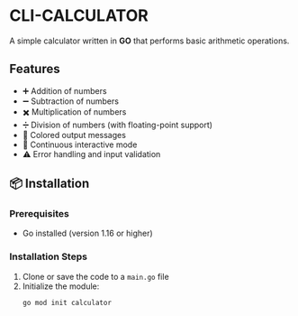 # CLI-CALCULATOR

A simple calculator written in **GO** that performs basic arithmetic operations.

## Features

- ➕ Addition of numbers
- ➖ Subtraction of numbers  
- ✖️ Multiplication of numbers
- ➗ Division of numbers (with floating-point support)
- 🎨 Colored output messages
- 🔄 Continuous interactive mode
- ⚠️ Error handling and input validation

## 📦 Installation

### Prerequisites
- Go installed (version 1.16 or higher)

### Installation Steps
1. Clone or save the code to a `main.go` file
2. Initialize the module:
   ```bash
   go mod init calculator
